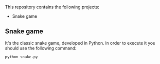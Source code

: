 This repository contains the following projects:
 - Snake game

## Snake game
It's the classic snake game, developed in Python. In order to execute it you should use the following command:
```
python snake.py
```
